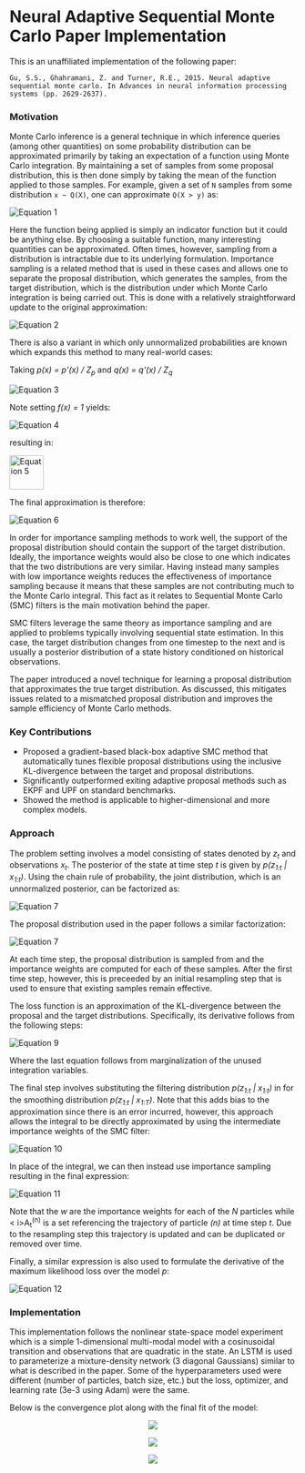 Neural Adaptive Sequential Monte Carlo Paper Implementation
===========================================================

This is an unaffiliated implementation of the following paper:

    Gu, S.S., Ghahramani, Z. and Turner, R.E., 2015. Neural adaptive sequential monte carlo. In Advances in neural information processing systems (pp. 2629-2637).

### Motivation

Monte Carlo inference is a general technique in which inference queries (among other quantities) 
on some probability distribution can be approximated primarily by taking an expectation of a function
using Monte Carlo integration. By maintaining a set of samples from some proposal distribution, 
this is then done simply by taking the mean of the function applied to those samples.
For example, given a set of `N` samples from some distribution `x ~ Q(X)`, one can approximate `Q(X > y)`
as:

<img alt="Equation 1" src="images/equations-0.png" style="max-height: 60px" />

<!--
    \int q(x)  I\{x_i > y\} \approx \frac{1}{N} \sum_{x_i \sim q}^{N} I\{x_i > y\}
-->

Here the function being applied is simply an indicator function but it could be anything else. By choosing a
suitable function, many interesting quantities can be approximated. Often times, however, sampling
from a distribution is intractable due to its underlying formulation. Importance sampling is a related 
method that is used in these cases and allows one to separate the proposal distribution, which generates
the samples, from the target distribution, which is the distribution under which Monte Carlo integration is
being carried out. This is done with a relatively straightforward update to the original approximation:

<img alt="Equation 2" src="images/equations-2.png" style="max-height: 125px" />

<!--
    \int p(x) f(x)dx = \int \frac{q(x)}{q(x)}p(x)f(x)dx = \int \frac{p(x)}{q(x)}q(x)f(x)dx \approx \frac{1}{N} \sum_{x_i \sim q}^{N} \frac{p(x_i)}{q(x_i)} f(x_i)
-->

There is also a variant in which only unnormalized probabilities are known which expands this method to
many real-world cases:

Taking <i>p(x) = p'(x) / Z<sub>p</sub></i> and <i>q(x) = q'(x) / Z<sub>q</sub></i>

<img alt="Equation 3" src="images/equations-4.png" style="max-height: 170px" />

<!--

\int p(x) f(x)dx = \int \frac{q(x)}{q(x)}p(x)f(x)dx = \int \frac{p'(x) Z_q}{q'(x)Z_p}q(x)f(x)dx = \frac{Z_q}{Z_p} \int \frac{p'(x)}{q'(x)}q(x)f(x)dx \approx \frac{1}{N} \frac{Z_q}{Z_p} \sum_{x_i \sim q}^{N} \frac{p'(x_i)}{q'(x_i)} f(x_i)

-->

Note setting <i>f(x) = 1</i> yields:

<img alt="Equation 4" src="images/equations-5.png" style="max-height: 60px" />

<!--

\int p(x)dx = 1 \approx \frac{1}{N} \frac{Z_q}{Z_p} \sum_{x_i \sim q}^{N} \frac{p'(x_i)}{q'(x_i)}

-->

resulting in:

<img alt="Equation 5" src="images/equations-6.png" height="60px" />

<!--

\frac{Z_p}{Z_q} \approx \frac{1}{N} \sum_{x_i \sim q}^{N} \frac{p'(x_i)}{q'(x_i)}

-->

The final approximation is therefore:

<img alt="Equation 6" src="images/equations-7.png" style="max-height: 60px" />

<!--

\int p(x)f(x)dx \approx \frac{\sum_{x_i \sim q}^{N} \frac{p'(x_i)}{q'(x_i)} f(x_i)}{\sum_{x_i \sim q}^{N} \frac{p'(x_i)}{q'(x_i)}} 

-->

In order for importance sampling methods to work well, the support of the proposal distribution should contain
the support of the target distribution. Ideally, the importance weights would also be close to one which
indicates that the two distributions are very similar. Having instead many samples with low importance weights
reduces the effectiveness of importance sampling because it means that these samples are not contributing
much to the Monte Carlo integral. This fact as it relates to Sequential Monte Carlo (SMC) filters is the 
main motivation behind the paper.

SMC filters leverage the same theory as importance sampling and are applied to problems typically involving
sequential state estimation. In this case, the target distribution changes from one timestep to the next and
is usually a posterior distribution of a state history conditioned on historical observations.

The paper introduced a novel technique for learning a proposal distribution that approximates the
true target distribution. As discussed, this mitigates issues related to a mismatched proposal distribution
and improves the sample efficiency of Monte Carlo methods.

### Key Contributions

* Proposed a gradient-based black-box adaptive SMC method that automatically tunes flexible proposal distributions using the inclusive KL-divergence between the target and proposal distributions.
* Significantly outperformed exiting adaptive proposal methods such as EKPF and UPF on standard benchmarks.
* Showed the method is applicable to higher-dimensional and more complex models.

### Approach

The problem setting involves a model consisting of states denoted by <i>z<sub>t</sub></i> and observations 
<i>x<sub>t</sub></i>. The posterior of the state at time step <i>t</i> is given by 
<i>p(z<sub>1:t</sub> | x<sub>1:t</sub>)</i>. Using the chain rule of probability, the joint distribution,
which is an unnormalized posterior, can be factorized as:

<img alt="Equation 7" src="images/equations-8.png" style="max-height: 60px" />

<!--

p(z_{1:t}, x_{1:t}) = p(z_1)p(x_1|z_1)\prod_{t=2}^{T}p(z_t|z_{1:t-1})p(x_t|z_{1:t},x_{1:t-1})

-->

The proposal distribution used in the paper follows a similar factorization:

<img alt="Equation 7" src="images/equations-9.png" style="max-height: 60px" />

<!--

q(z_{1:t} | x_{1:t}) = q(z_1|x_1)\prod_{t=2}^{T}q(z_t|z_{1:t-1}, x_{1:t})

-->

At each time step, the proposal distribution is sampled from and the importance weights are computed for
each of these samples. After the first time step, however, this is preceeded by an initial resampling 
step that is used to ensure that existing samples remain effective.

The loss function is an approximation of the KL-divergence between the proposal and the target distributions.
Specifically, its derivative follows from the following steps:

<img alt="Equation 9" src="images/equations-10.png" style="max-height: 170px" />

<!--

\frac{\partial}{\partial\phi} KL[p_\theta(z_{1:T}|x_{1:T})||q_\phi(z_{1:T}|x_{1:T})] = \int p_\theta(z_{1:T}|x_{1:T}) \frac{\partial}{\partial\phi}  log(q_\phi(z_{1:T}|x_{1:T})) dz_{1:T} = \int p_\theta(z_{1:T}|x_{1:T}) \frac{\partial}{\partial\phi}  log(q_\phi(z_1|x_1)\prod_{t=2}^{T}q(z_t|z_{1:t-1}, x_{1:t})) dz_{1:T} = \sum_{t=1}^{T} \int p_\theta(z_{1:T}|x_{1:T}) \frac{\partial}{\partial\phi}  log(q_\phi(z_t|z_{1:t-1}, x_{1:t})) dz_{1:T} = \sum_{t=1}^{T} \int p_\theta(z_{1:t}|x_{1:T}) \frac{\partial}{\partial\phi}  log(q_\phi(z_t|z_{1:t-1}, x_{1:t})) dz_{1:t}

-->

Where the last equation follows from marginalization of the unused integration variables.

The final step involves substituting the filtering distribution <i>p(z<sub>1:t</sub> | x<sub>1:t</sub>)</i> in for the smoothing distribution <i>p(z<sub>1:t</sub> | x<sub>1:T</sub>)</i>. Note that this adds bias to the
approximation since there is an error incurred, however, this approach allows the integral to be directly
approximated by using the intermediate importance weights of the SMC filter:

<img alt="Equation 10" src="images/equations-11.png" style="max-height: 60px" />

<!--

\sum_{t=1}^{T} \int p_\theta(z_{1:t}|x_{1:T}) \frac{\partial}{\partial\phi}  log(q_\phi(z_t|z_{1:t-1}, x_{1:t})) dz_{1:T} \approx \sum_{t=1}^{T} \int p_\theta(z_{1:t}|x_{1:t}) \frac{\partial}{\partial\phi}  log(q_\phi(z_t|z_{1:t-1}, x_{1:t})) dz_{1:T}

-->

In place of the integral, we can then instead use importance sampling resulting in the final expression:

<img alt="Equation 11" src="images/equations-12.png" style="max-height: 60px" />

<!--

\sum_{t=1}^{T} \int p_\theta(z_{1:t}|x_{1:t}) \frac{\partial}{\partial\phi}  log(q_\phi(z_t|z_{1:t-1}, x_{1:t})) dz_{1:T} \approx \sum_{t=1}^{T} \sum_{n=1}^{N} \tilde{w}_t^{(n)}  \frac{\partial}{\partial\phi}  log(q_\phi(z_t^{(n))}|z_{1:t-1}^{A_{t-1}^{(n)}}, x_{1:t}))

-->

Note that the <i>w</i> are the importance weights for each of the <i>N</i> particles while <
i>A<sub>t</sub><sup>(n)</sup></i> is a set referencing the trajectory of particle <i>(n)</i> at time step 
<i>t</i>. Due to the resampling step this trajectory is updated and can be duplicated or removed over time.

Finally, a similar expression is also used to formulate the derivative of the maximum likelihood loss 
over the model <i>p</i>:

<img alt="Equation 12" src="images/equations-13.png" style="max-height: 60px" />

<!--

\frac{\partial}{\partial \theta} log(p_\theta(x_{1:T})) \approx \sum_{t=1}^{T} \sum_{n=1}^{N} \tilde{w}_t^{(n)}  \frac{\partial}{\partial\theta}  log(p_\theta(z_t^{(n))},x_t|z_{1:t-1}^{A_{t-1}^{(n)}}, x_{1:t-1}))

-->

### Implementation

This implementation follows the nonlinear state-space model experiment 
which is a simple 1-dimensional multi-modal model
with a cosinusoidal transition and observations that are quadratic in the state. 
An LSTM is used to parameterize a mixture-density network (3 diagonal Gaussians) 
similar to what is described in the paper. Some of the hyperparameters used were different (number of particles, batch size, etc.) but the
loss, optimizer, and learning rate (3e-3 using Adam) were the same.

Below is the convergence plot along with the final fit of the model:

<p align="center">
    <img src="images/loss-train.png" align="center" />
</p>

<p align="center">
    <img src="images/state-finer.png" align="center" />
</p>

<p align="center">
    <img src="images/state-coarse.png" align="center" />
</p>